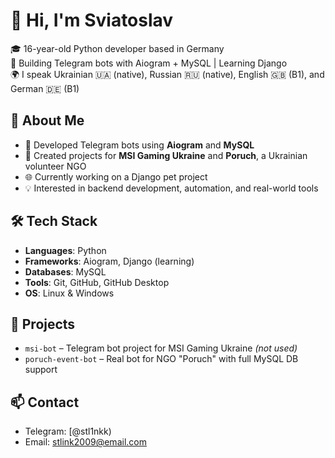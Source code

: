 # 👋 Hi, I'm Sviatoslav

🎓 16-year-old Python developer based in Germany  
🧠 Building Telegram bots with Aiogram + MySQL | Learning Django  
🌍 I speak Ukrainian 🇺🇦 (native), Russian 🇷🇺 (native), English 🇬🇧 (B1), and German 🇩🇪 (B1)

## 🚀 About Me
- 💬 Developed Telegram bots using **Aiogram** and **MySQL**
- 🧩 Created projects for **MSI Gaming Ukraine** and **Poruch**, a Ukrainian volunteer NGO
- 🌐 Currently working on a Django pet project
- 💡 Interested in backend development, automation, and real-world tools

## 🛠 Tech Stack
- **Languages**: Python
- **Frameworks**: Aiogram, Django (learning)
- **Databases**: MySQL
- **Tools**: Git, GitHub, GitHub Desktop
- **OS**: Linux & Windows

## 📌 Projects
- `msi-bot` – Telegram bot project for MSI Gaming Ukraine *(not used)*
- `poruch-event-bot` – Real bot for NGO "Poruch" with full MySQL DB support

## 📫 Contact
- Telegram: [@stl1nkk)
- Email: stlink2009@email.com
